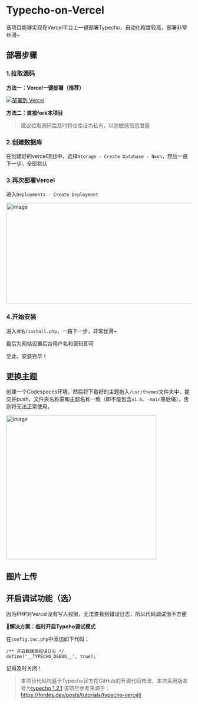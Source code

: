 # Typecho-on-Vercel

该项目能够实现在Vercel平台上一键部署Typecho，自动化程度较高，部署非常丝滑~

## 部署步骤

### 1.拉取源码

**方法一：Vercel一键部署（推荐）**

<a href="https://vercel.com/new/clone?repository-url=https://github.com/vastroc/Typecho-on-Vercel" target="_blank" rel="noreferrer"><img src="https://vercel.com/button" alt="部署到 Vercel"></a>

**方法二：直接fork本项目**

> 建议拉取源码后及时将仓库设为私有，以防敏感信息泄露


### 2.创建数据库

在创建好的vercel项目中，选择`Storage - Create Database - Neon`，然后一直下一步，全部默认

### 3.再次部署Vercel

进入`Deployments - Create Deployment`

<img width="1870" height="272" alt="image" src="https://github.com/user-attachments/assets/12c30b61-237f-4485-9afa-73fccdc62dbd" />


### 4.开始安装
进入`域名/install.php`，一路下一步，非常丝滑~

最后为网站设置后台用户名和密码即可

至此，安装完毕！


## 更换主题
创建一个Codespaces环境，然后将下载好的主题拖入`/usr/themes`文件夹中，提交并push，文件夹名称需和主题名称一致（即不能包含`v1.6`、`-main`等后缀），否则将无法正常使用。

<img width="407" height="390" alt="image" src="https://github.com/user-attachments/assets/21f775b6-b090-4591-930e-aca5532848a5" />


## 图片上传


## 开启调试功能（选）

因为PHP对Vercel没有写入权限，无法查看到错误日志，所以代码调试很不方便

📌**解决方案：临时开启Typeho调试模式**

在`config.inc.php`中添加如下代码：

```
/** 开启数据库错误日志 */
define('__TYPECHO_DEBUG__', true);
```

记得及时关闭！

> 本项目代码均基于Typecho官方在GitHub的开源代码修改，本次采用版本号为[typecho 1.2.1](https://github.com/typecho/typecho/releases/tag/v1.2.1)
> 该项目参考来源于：https://fordes.dev/posts/tutorials/typecho-vercel/
